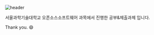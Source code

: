 ![header](https://capsule-render.vercel.app/api?type=waving&color=auto&height=200&section=header&text=오픈소스소프트웨어&fontSize=32)

서울과학기술대학교 오픈소스소프트웨어 과목에서 진행한 공부&제출과제 입니다.

Thank you. :smile:
